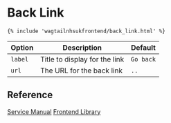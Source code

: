 # Back Link

```django
{% include 'wagtailnhsukfrontend/back_link.html' %}
```

| Option | Description | Default |
| ------ | ----------- | ------- |
| `label` | Title to display for the link | `Go back` |
| `url` |  The URL for the back link | `..` |

## Reference

[Service Manual](https://beta.nhs.uk/service-manual/styles-components-patterns/back-link)
[Frontend Library](https://github.com/nhsuk/nhsuk-frontend/tree/master/packages/components/back-link)
